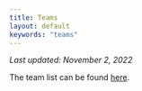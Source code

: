 ```yaml
---
title: Teams
layout: default
keywords: "teams"
---
```


_Last updated: November 2, 2022_

The team list can be found [here](docs/2023%20MIT%20Scioly%20Teams%20List%2011%204.pdf).

